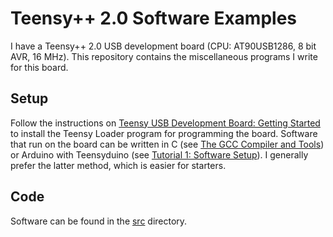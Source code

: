 # Teensy++ 2.0 Software Examples

I have a Teensy++ 2.0 USB development board (CPU: AT90USB1286, 8 bit AVR, 16
MHz). This repository contains the miscellaneous programs I write for this
board.


## Setup

Follow the instructions on [Teensy USB Development Board: Getting
Started](https://www.pjrc.com/teensy/first_use.html) to install the
Teensy Loader program for programming the board. Software that run on
the board can be written in C (see [The GCC Compiler and
Tools](https://www.pjrc.com/teensy/gcc.html)) or Arduino with
Teensyduino (see [Tutorial 1: Software
Setup](https://www.pjrc.com/teensy/tutorial.html)). I generally prefer
the latter method, which is easier for starters.

## Code

Software can be found in the [src](./src) directory.
